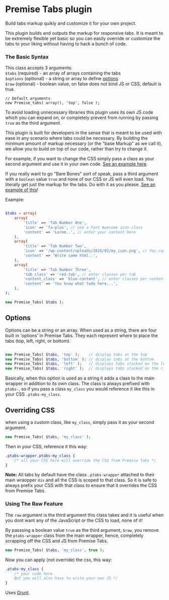 # Premise Tabs plugin

Build tabs markup quikly and customize it for your own project.  

This plugin builds and outputs the markup for responsive tabs. It is meant to be extremely flexible
yet basic so you can easily override or customize the tabs to your liking without having to hack
a bunch of code. 

### The Basic Syntax

This class accepts 3 arguments:  
`$tabs`    (required) - an array of arrays containing the tabs  
`$options` (optional) - a string or array to define [options](#options)  
`$raw`     (optional) - boolean value, on false does not bind JS or CSS, default is true.

```  
// Default arguments
new Premise_tabs( array(), 'top', false );
```  

To avoid loading unnecessary libraries this plugin uses its own JS code which you can expand on, or 
completely prevent from running by passing `true` as the third argument.  

This plugin is built for developers in the sense that is meant to be used with ease 
in any scenario where tabs could be necessary. By building the minimum amount of markup necessary (or the 
"base Markup" as we call it), we allow you to build on top of our code, rather than try to change it. 

For example, if you want to change the CSS simply pass a class as your second argument and use it in your
own code. [See an example here](#overriding-css). 

If you really want to go "Bare Bones" sort of speak, pass 
a third argument with a `boolean` value `true` and none of our CSS or JS will even load. You literally get 
just the markup for the tabs. Do with it as you please. [See an example of this](#using-the-raw-feature)!  

Example:

```php

$tabs = array(
	array(
		'title' => 'Tab Number One', 
		'icon' => 'fa-plus', // use a Font Awesome icon class
		'content' => 'Lorem..', // enter your content here
	),
	array(
		'title' => 'Tab Number Two', 
		'icon' => '/wp-content/uploads/2016/02/my_icon.png', // You can also pass an img url
		'content' => 'Write some html..',
	),
	array(
		'title' => 'Tab Number Three', 
		'tab_class' => 'red-tab', // enter classes per tab
		'content_class' => 'blue-content', // enter classes per content section
		'content' => 'You know what todo here...',
	),
);

new Premise_Tabs( $tabs );

```

## Options  

Options can be a string or an array. When used as a string, there are four built in 'options' in Premise Tabs. 
They each represent where to place the tabs (top, left, right, or bottom). 

```php

new Premise_Tabs( $tabs, 'top' );    // display tabs at the top
new Premise_Tabs( $tabs, 'bottom' ); // display tabs at the bottom
new Premise_Tabs( $tabs, 'left' );   // displays tabs stacked on the left
new Premise_Tabs( $tabs, 'right' );  // displays tabs stacked on the right

```  

Basically, when this option is used as a string it adds a class to the main wrapper in addition to its own class.
The class is always prefixed with `ptabs-`, so if you pass a class `my_class` you would reference it like this in 
your CSS `.ptabs-my_class`.

## Overriding CSS

when using a custom class, like `my_class`, simply pass it as your second argument.

```php
new Premise_Tabs( $tabs, 'my_class' );
```

Then in your CSS, reference it this way: 

```CSS
.ptabs-wrapper.ptabs-my_class {
	/* all your CSS here will override the CSS from Premise Tabs */
}
```

**Note:** All tabs by default have the class `.ptabs-wrapper` attached to
their main wraopper `div` and all the CSS is scoped to that class. So it is safe to always prefix your
CSS with that class to ensure that it overrides the CSS from Premise Tabs.

### Using The Raw Feature

The `raw` argument is the third argument this class takes and it is useful when
you dont want any of the JavaScript or the CSS to load, none of it!  

By passsing a boolean value `true` as the third argument, `$raw`, you remove the `ptabs-wrapper` class
from the main wrapper, hence, completely scrapping off the CSS and JS from Premise Tabs.  

```php
new Premise_Tabs( $tabs, 'my_class', true );
```  

Now you can apply (not override) the css, this way:

```css
.ptabs-my_class {
	/* your code here
	But you will also have to write your own JS */
}
```

Uses [Grunt](http://gruntjs.com/getting-started).